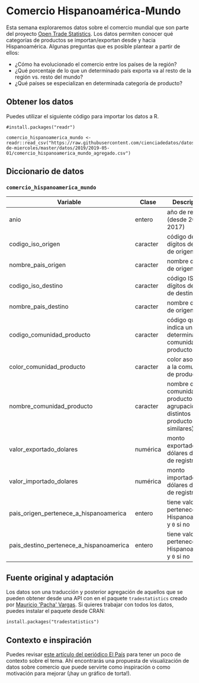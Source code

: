 # Comercio Hispanoamérica-Mundo

Esta semana exploraremos datos sobre el comercio mundial que son parte del proyecto [Open Trade Statistics](https://tradestatistics.io/). Los datos permiten conocer qué categorías de productos se importan/exportan desde y hacia Hispanoamérica. Algunas preguntas que es posible plantear a partir de ellos:

* ¿Cómo ha evolucionado el comercio entre los países de la región?
* ¿Qué porcentaje de lo que un determinado país exporta va al resto de la región vs. resto del mundo?
* ¿Qué países se especializan en determinada categoría de producto?


## Obtener los datos

Puedes utilizar el siguiente código para importar los datos a R.

```
#install.packages("readr")

comercio_hispanoamerica_mundo <- readr::read_csv("https://raw.githubusercontent.com/cienciadedatos/datos-de-miercoles/master/datos/2019/2019-05-01/comercio_hispanoamerica_mundo_agregado.csv")
```

## Diccionario de datos

### `comercio_hispanoamerica_mundo`

|Variable                               |Clase   |Descripción                                                                          |
|---------------------------------------|--------|-------------------------------------------------------------------------------------|
|anio                                   |entero  |año de registro (desde 2013 a 2017)                                                  |
|codigo_iso_origen                      |caracter|código de 3 dígitos del país de origen                                               |
|nombre_pais_origen                     |caracter|nombre del país de origen                                                            |
|codigo_iso_destino                     |caracter|código ISO de 3 dígitos del país de destino                                              |
|nombre_pais_destino                    |caracter|nombre del país de origen                                                            |
|codigo_comunidad_producto              |caracter|código que indica una determinada comunidad de productos                             |
|color_comunidad_producto               |caracter|color asociado a la comunidad de productos                 |
|nombre_comunidad_producto              |caracter|nombre de la comunidad de productos (una agrupación de distintos productos similares)|
|valor_exportado_dolares                |numérica|monto exportado en dólares del año de registro                                       |
|valor_importado_dolares                |numérica|monto importado en dólares del año de registro                                       |
|pais_origen_pertenece_a_hispanoamerica |entero  |tiene valor `1` si pertenece a Hispanoamérica y `0` si no                                           |
|pais_destino_pertenece_a_hispanoamerica|entero  |tiene valor `1` si pertenece a Hispanoamérica y `0` si no                                          |

## Fuente original y adaptación

Los datos son una traducción y posterior agregación de aquellos que se pueden obtener desde una API con en el paquete `tradestatistics` creado por [Mauricio 'Pacha' Vargas](https://twitter.com/pachamaltese). Si quieres trabajar con todos los datos, puedes instalar el paquete desde CRAN:

```
install.packages("tradestatistics")
```

## Contexto e inspiración

Puedes revisar [este artículo del periódico El País](https://elpais.com/internacional/2017/05/19/america/1495207746_872725.html) para tener un poco de contexto sobre el tema. Ahí encontrarás una propuesta de visualización de datos sobre comercio que puede servirte como inspiración o como motivación para mejorar (¡hay un gráfico de torta!).
